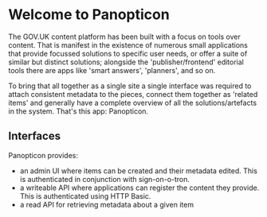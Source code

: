 Welcome to Panopticon
===================== 

The GOV.UK content platform has been built with a focus on tools over content.
That is manifest in the existence of numerous small applications that provide
focussed solutions to specific user needs, or offer a suite of similar but
distinct solutions; alongside the 'publisher/frontend' editorial tools there
are apps like 'smart answers', 'planners', and so on.

To bring that all together as a single site a single interface was required
to attach consistent metadata to the pieces, connect them together as 'related
items' and generally have a complete overview of all the solutions/artefacts in
the system. That's this app: Panopticon.

Interfaces
----------

Panopticon provides:

* an admin UI where items can be created and their metadata
  edited. This is authenticated in conjunction with sign-on-o-tron.
* a writeable API where applications can register the content
  they provide. This is authenticated using HTTP Basic.
* a read API for retrieving metadata about a given item
